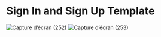 # Sign In and Sign Up Template
![Capture d’écran (252)](https://github.com/redaAbdeljalil/Sign-In-Sign-Up-template/assets/154546824/30a2d27d-c953-4b04-8aff-59e0440c4252)
![Capture d’écran (253)](https://github.com/redaAbdeljalil/Sign-In-Sign-Up-template/assets/154546824/7906ebbb-6c1e-4369-b235-5b17328d1f63)
